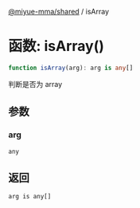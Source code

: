 [@miyue-mma/shared](../index.md) / isArray

# 函数: isArray()

```ts
function isArray(arg): arg is any[]
```

判断是否为 array

## 参数

### arg

`any`

## 返回

`arg is any[]`
